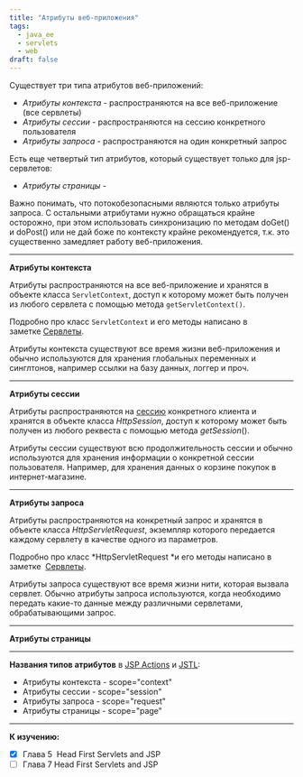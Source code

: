 ```yaml
---
title: "Атрибуты веб-приложения"
tags:
  - java_ee
  - servlets
  - web
draft: false
---
```


Существует три типа атрибутов веб-приложений:

- *Атрибуты контекста* - распространяются на все веб-приложение (все сервлеты)
- *Атрибуты сессии* - распространяются на сессию конкретного пользователя
- *Атрибуты запроса* - распространяются на один конкретный запрос

Есть еще четвертый тип атрибутов, который существует только для jsp-сервлетов:

- *Атрибуты страницы* -

Важно понимать, что потокобезопасными являются только атрибуты запроса. С остальными атрибутами нужно обращаться крайне осторожно, при этом использовать синхронизацию по методам doGet() и doPost() или не дай боже по контексту крайне рекомендуется, т.к. это существенно замедляет работу веб-приложения.

---

**Атрибуты контекста**

Атрибуты распространяются на все веб-приложение и хранятся в объекте класса `ServletContext`, доступ к которому может быть получен из любого сервлета с помощью метода `getServletContext()`.

Подробно про класс `ServletContext` и его методы написано в заметке [Сервлеты](servlet.md).

Атрибуты контекста существуют все время жизни веб-приложения и обычно используются для хранения глобальных переменных и синглтонов, например ссылки на базу данных, логгер и проч.

---

**Атрибуты сессии**

Атрибуты распространяются на [сессию](session.md) конкретного клиента и хранятся в объекте класса *HttpSession*, доступ к которому может быть получен из любого реквеста с помощью метода *getSession*().

Атрибуты сессии существуют всю продолжительность сессии и обычно используются для хранения информации о конкретной сессии пользователя. Например, для хранения данных о корзине покупок в интернет-магазине.

---

**Атрибуты запроса**

Атрибуты распространяются на конкретный запрос и хранятся в объекте класса *HttpServletRequest*, экземпляр которого передается каждому сервлету в качестве одного из параметров.

Подробно про класс *HttpServletRequest *и его методы написано в заметке  [Сервлеты](servlet.md).

Атрибуты запроса существуют все время жизни нити, которая вызвала сервлет. Обычно атрибуты запроса используются, когда необходимо передать какие-то данные между различными сервлетами, обрабатывающими запрос.

---

**Атрибуты страницы**

---

**Названия типов атрибутов** в [JSP Actions](../jsp/jsp_actions.md) и [JSTL](../jsp/jstl.md):

- Атрибуты контекста - scope="context"
- Атрибуты сессии - scope="session"
- Атрибуты запроса - scope="request"
- Атрибуты страницы - scope="page"

---

**К изучению:**

- [X] Глава 5  Head First Servlets and JSP
- [ ] Глава 7 Head First Servlets and JSP